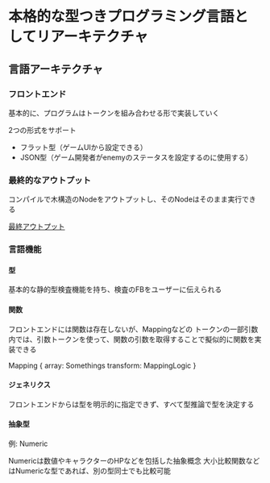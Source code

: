 # 本格的な型つきプログラミング言語としてリアーキテクチャ

## 言語アーキテクチャ

### フロントエンド

基本的に、プログラムはトークンを組み合わせる形で実装していく

2つの形式をサポート
- フラット型（ゲームUIから設定できる）
- JSON型（ゲーム開発者がenemyのステータスを設定するのに使用する）

### 最終的なアウトプット
コンパイルで木構造のNodeをアウトプットし、そのNodeはそのまま実行できる

[最終アウトプット](crates/action-system)

### 言語機能

#### 型
基本的な静的型検査機能を持ち、検査のFBをユーザーに伝えられる

#### 関数
フロントエンドには関数は存在しないが、Mappingなどの
トークンの一部引数内では、引数トークンを使って、関数の引数を取得することで擬似的に関数を実装できる

Mapping {
  array: Somethings
  transform: MappingLogic
}

#### ジェネリクス
フロントエンドからは型を明示的に指定できず、すべて型推論で型を決定する


#### 抽象型
例: Numeric

Numericは数値やキャラクターのHPなどを包括した抽象概念
大小比較関数などはNumericな型であれば、別の型同士でも比較可能

